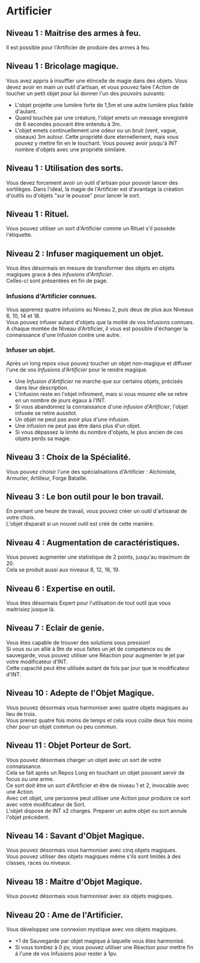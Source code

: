 # Artificier

## Niveau 1 : Maitrise des armes à feu.
Il est possible pour l'Artificier de produire des armes à feu.   

## Niveau 1 : Bricolage magique.
Vous avez appris à insuffler une étincelle de magie dans des objets.
Vous devez avoir en main un outil d'artisan, et vous pouvez faire l'*Action* de toucher un petit objet pour lui donner l'un des pouvoirs suivants:
- L'objet projette une lumière forte de 1,5m et une autre lumière plus faible d'autant.
- Quand touchée par une créature, l'objet emets un message enregistré de 6 secondes pouvant être entendu à 3m.
- L'objet emets continuellement une odeur ou un bruit (vent, vague, oiseaux) 3m autour.
Cette propriété dure eternellement, mais vous pouvez y mettre fin en le touchant.
Vous pouvez avoir jusqu'à INT nombre d'objets avec une propriété similaire.

## Niveau 1 : Utilisation des sorts.
Vous devez forcement avoir un outil d'artisan pour pouvoir lancer des sortilèges. 
Dans l'ideal, la magie de l'Artificier est d'avantage la création d'outils ou d'objets "sur le pousse" pour lancer le sort. 

## Niveau 1 : Rituel.
Vous pouvez utiliser un sort d'Artificier comme un Rituel s'il possède l'étiquette. 

## Niveau 2 : Infuser magiquement un objet. 
Vous êtes désormais en mesure de transformer des objets en objets magiques grace à des *infusions d'Artificier*.  
Celles-ci sont présentées en fin de page.  

### Infusions d'Artificier connues.
Vous apprenez quatre infusions au Niveau 2, puis deux de plus aux Niveaux 6, 10, 14 et 18.  
Vous pouvez infuser autant d'objets que la moitié de vos Infusions connues.  
A chaque montée de Niveau d'Artificier, il vous est possible d'échanger la connaissance d'une Infusion contre une autre.  

### Infuser un objet. 
Après un long repos vous pouvez toucher un objet non-magique et diffuser l'une de vos *Infusions d'Artificier* pour le rendre magique.  
- Une *Infusion d'Artificier* ne marche que sur certains objets, précisés dans leur description.  
- L'infusion reste en l'objet infiniment, mais si vous mourez elle se retire en un nombre de jours égaux à l'INT.
- Si vous abandonnez la connaissance d'une *infusion d'Artificier*, l'objet infusée se retire aussitot.
- Un objet ne peut pas avoir plus d'une infusion.  
- Une infusion ne peut pas être dans plus d'un objet.
- Si vous dépassez la limite du nombre d'objets, le plus ancien de ces objets perds sa magie.

## Niveau 3 : Choix de la Spécialité.
Vous pouvez choisir l'une des spécialisations d'Artificier : Alchimiste, Armurier, Artilleur, Forge Bataille.  

## Niveau 3 : Le bon outil pour le bon travail.
En prenant une heure de travail, vous pouvez créer un outil d'artisanat de votre choix.   
L'objet disparait si un nouvel outil est créé de cette manière.  

## Niveau 4 : Augmentation de caractéristiques. 
Vous pouvez augmenter une statistique de 2 points, jusqu'au maximum de 20.  
Cela se produit aussi aux niveaux 8, 12, 16, 19.  

## Niveau 6 : Expertise en outil.
Vous êtes désormais Expert pour l'utilisation de tout outil que vous maitrisiez jusque là.  

## Niveau 7 : Eclair de genie. 
Vous êtes capable de trouver des solutions sous pression!  
Si vous ou un allié à 9m de vous faites un jet de competence ou de sauvegarde, vous pouvez utiliser une Réaction pour augmenter le jet par votre modificateur d'INT.  
Cette capacité peut être utilisée autant de fois par jour que le modificateur d'INT.  

## Niveau 10 : Adepte de l'Objet Magique. 
Vous pouvez désormais vous harmoniser avec quatre objets magiques au lieu de trois.  
Vous prenez quatre fois moins de temps et cela vous coûte deux fois moins cher pour un objet commun ou peu commun.  

## Niveau 11 : Objet Porteur de Sort. 
Vous pouvez désormais charger un objet avec un sort de votre connaissance.  
Cela se fait après un Repos Long en touchant un objet pouvant servir de focus ou une arme.  
Ce sort doit être un sort d'Artificier et être de niveau 1 et 2, invocable avec une Action.  
Avec cet objet, une personne peut utiliser une Action pour produire ce sort avec votre modificateur de Sort.  
L'objet dispose de INT x2 charges. Preparer un autre objet ou sort annule l'objet précédent.  

## Niveau 14 : Savant d'Objet Magique. 
Vous pouvez désormais vous harmoniser avec cinq objets magiques.  
Vous pouvez utiliser des objets magiques même s'ils sont limités à des classes, races ou niveaux.  

## Niveau 18 : Maitre d'Objet Magique. 
Vous pouvez désormais vous harmoniser avec six objets magiques.  

## Niveau 20 : Ame de l'Artificier.  
Vous développez une connexion mystique avec vos objets magiques.  
- +1 de Sauvegarde par objet magique à laquelle vous êtes harmonisé.
- Si vous tombez à 0 pv, vous pouvez utiliser une Réaction pour mettre fin à l'une de vos Infusions pour rester à 1pv.  
